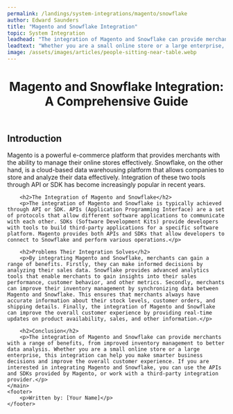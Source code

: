 ```yaml
---
permalink: /landings/system-integrations/magento/snowflake
author: Edward Saunders
title: "Magento and Snowflake Integration"
topic: System Integration
leadhead: "The integration of Magento and Snowflake can provide merchants with a range of benefits, from improved inventory management to better data analysis"
leadtext: "Whether you are a small online store or a large enterprise, this integration can help you make smarter business decisions and improve the overall customer experience. If you are interested in integrating Magento and Snowflake, you can use the APIs and SDKs provided by Magento, or work with a third-party integration provider."
image: /assets/images/articles/people-sitting-near-table.webp
---
```

<div class="arttext">	<header>
		<h1>Magento and Snowflake Integration: A Comprehensive Guide</h1>
	</header>
	<main>
		<h2>Introduction</h2>
		<p>Magento is a powerful e-commerce platform that provides merchants with the ability to manage their online stores effectively. Snowflake, on the other hand, is a cloud-based data warehousing platform that allows companies to store and analyze their data effectively. Integration of these two tools through API or SDK has become increasingly popular in recent years.</p>

		<h2>The Integration of Magento and Snowflake</h2>
		<p>The integration of Magento and Snowflake is typically achieved through API or SDK. APIs (Application Programming Interface) are a set of protocols that allow different software applications to communicate with each other. SDKs (Software Development Kits) provide developers with tools to build third-party applications for a specific software platform. Magento provides both APIs and SDKs that allow developers to connect to Snowflake and perform various operations.</p>

		<h2>Problems Their Integration Solves</h2>
		<p>By integrating Magento and Snowflake, merchants can gain a range of benefits. Firstly, they can make informed decisions by analyzing their sales data. Snowflake provides advanced analytics tools that enable merchants to gain insights into their sales performance, customer behavior, and other metrics. Secondly, merchants can improve their inventory management by synchronizing data between Magento and Snowflake. This ensures that merchants always have accurate information about their stock levels, customer orders, and shipping details. Finally, the integration of Magento and Snowflake can improve the overall customer experience by providing real-time updates on product availability, sales, and other information.</p>

		<h2>Conclusion</h2>
		<p>The integration of Magento and Snowflake can provide merchants with a range of benefits, from improved inventory management to better data analysis. Whether you are a small online store or a large enterprise, this integration can help you make smarter business decisions and improve the overall customer experience. If you are interested in integrating Magento and Snowflake, you can use the APIs and SDKs provided by Magento, or work with a third-party integration provider.</p>
	</main>
	<footer>
		<p>Written by: [Your Name]</p>
	</footer>
</div>
